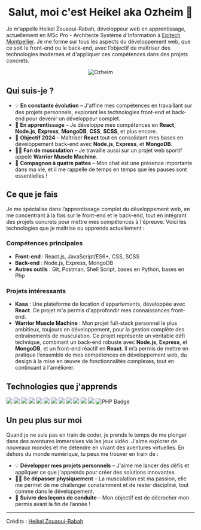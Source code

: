 <h1 align="center">Salut, moi c'est Heikel aka Ozheim 👋</h1>

Je m'appelle Heikel Zouaoui-Rabah, développeur web en apprentissage, actuellement en MSc Pro - Architecte Système d'Information à [Epitech Montpellier](https://www.epitech.eu/fr/). Je me forme sur tous les aspects du développement web, que ce soit le front-end ou le back-end, avec l’objectif de maîtriser des technologies modernes et d'appliquer ces compétences dans des projets concrets.

<p align="center">
    <img src="https://komarev.com/ghpvc/?username=Ozheim" alt="Ozheim" />
</p>

## Qui suis-je ?

- 💡 **En constante évolution** – J'affine mes compétences en travaillant sur des projets personnels, explorant les technologies front-end et back-end pour devenir un développeur complet.
- 🌱 **En apprentissage** – Je développe mes compétences en **React**, **Node.js**, **Express**, **MongoDB**, **CSS**, **SCSS**, et plus encore.
- 🎯 **Objectif 2024** – Maîtriser **React** tout en consolidant mes bases en développement back-end avec **Node.js**, **Express**, et **MongoDB**.
- 🏋️‍♂️ **Fan de musculation** – Je travaille aussi sur un projet web sportif appelé **Warrior Muscle Machine**.
- 🐾 **Compagnon à quatre pattes** – Mon chat est une présence importante dans ma vie, et il me rappelle de temps en temps que les pauses sont essentielles !

## Ce que je fais

Je me spécialise dans l’apprentissage complet du développement web, en me concentrant à la fois sur le front-end et le back-end, tout en intégrant des projets concrets pour mettre mes compétences à l'épreuve. Voici les technologies que je maîtrise ou apprends actuellement :

### Compétences principales
- **Front-end** : React.js, JavaScript/ES6+, CSS, SCSS
- **Back-end** : Node.js, Express, MongoDB
- **Autres outils** : Git, Postman, Shell Script, bases en Python, bases en Php

### Projets intéressants
- **Kasa** : Une plateforme de location d'appartements, développée avec **React**. Ce projet m'a permis d'approfondir mes connaissances front-end.
- **Warrior Muscle Machine** : Mon projet full-stack personnel le plus ambitieux, toujours en développement, pour la gestion complète des entraînements de musculation. Ce projet représente un véritable défi technique, combinant un back-end robuste avec **Node.js**, **Express**, et **MongoDB**, et un front-end réactif en **React**. Il m’a permis de mettre en pratique l’ensemble de mes compétences en développement web, du design à la mise en œuvre de fonctionnalités complexes, tout en continuant à l'améliorer.


## Technologies que j'apprends
<p align="left">
    <img src="https://img.shields.io/badge/HTML5-E34F26?style=for-the-badge&logo=html5&logoColor=white">
    <img src="https://img.shields.io/badge/JavaScript-F7DF1E?style=for-the-badge&logo=javascript&logoColor=black">
    <img src="https://img.shields.io/badge/React-20232A?style=for-the-badge&logo=react&logoColor=61DAFB">
    <img src="https://img.shields.io/badge/Node.js-339933?style=for-the-badge&logo=nodedotjs&logoColor=white">
    <img src="https://img.shields.io/badge/Express.js-000000?style=for-the-badge&logo=express&logoColor=white">
    <img src="https://img.shields.io/badge/MongoDB-4EA94B?style=for-the-badge&logo=mongodb&logoColor=white">
    <img src="https://img.shields.io/badge/CSS3-1572B6?style=for-the-badge&logo=css3&logoColor=white">
    <img src="https://img.shields.io/badge/SCSS-CC6699?style=for-the-badge&logo=sass&logoColor=white">
    <img src="https://img.shields.io/badge/Shell_Script-121011?style=for-the-badge&logo=gnu-bash&logoColor=white">
    <img src="https://img.shields.io/badge/Python-3776AB?style=for-the-badge&logo=python&logoColor=white">
    <img src="https://img.shields.io/badge/Git-F05032?style=for-the-badge&logo=git&logoColor=white">
    <img src="https://img.shields.io/badge/Postman-FF6C37?style=for-the-badge&logo=Postman&logoColor=white">
    <img src="https://img.shields.io/badge/PHP-777BB4?style=for-the-badge&logo=php&logoColor=white" alt="PHP Badge">

</p>



## Un peu plus sur moi
Quand je ne suis pas en train de coder, je prends le temps de me plonger dans des aventures immersives via les jeux vidéo. J'aime explorer de nouveaux mondes et me détendre en vivant des aventures virtuelles. En dehors du monde numérique, tu peux me trouver en train de :

- 💡 **Développer mes projets personnels** – J'aime me lancer des défis et appliquer ce que j'apprends pour créer des solutions innovantes.
- 🏋️‍♂️ **Se dépasser physiquement** – La musculation est ma passion, elle me permet de me challenger constamment et de rester discipliné, tout comme dans le développement.
- 🚗 **Suivre des leçons de conduite** – Mon objectif est de décrocher mon permis avant la fin de l’année !


-----
Crédits : [Heikel Zouaoui-Rabah](https://github.com/Ozheim)
